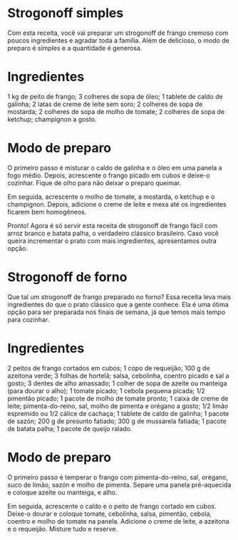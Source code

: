 # Strogonoff simples

Com esta receita, você vai preparar um strogonoff de frango cremoso com poucos ingredientes e agradar toda a família. Além de delicioso, o modo de preparo é simples e a quantidade é generosa.

# Ingredientes
1 kg de peito de frango;
3 colheres de sopa de óleo;
1 tablete de caldo de galinha;
2 latas de creme de leite sem soro;
2 colheres de sopa de mostarda;
2 colheres de sopa de molho de tomate;
2 colheres de sopa de ketchup;
champignon a gosto.

# Modo de preparo
O primeiro passo é misturar o caldo de galinha e o óleo em uma panela a fogo médio. Depois, acrescente o frango picado em cubos e deixe-o cozinhar. Fique de olho para não deixar o preparo queimar.

Em seguida, acrescente o molho de tomate, a mostarda, o ketchup e o champignon. Depois, adicione o creme de leite e mexa até os ingredientes ficarem bem homogêneos.

Pronto! Agora é só servir esta receita de strogonoff de frango fácil com arroz branco e batata palha, o verdadeiro clássico brasileiro. Caso você queira incrementar o prato com mais ingredientes, apresentamos outra opção.

# Strogonoff de forno
Que tal um strogonoff de frango preparado no forno? Essa receita leva mais ingredientes do que o prato clássico que a gente conhece. Ela é uma ótima opção para ser preparada nos finais de semana, já que temos mais tempo para cozinhar.

# Ingredientes
2 peitos de frango cortados em cubos;
1 copo de requeijão;
100 g de azeitona verde;
3 folhas de hortelã;
salsa, cebolinha, coentro picado e sal a gosto;
3 dentes de alho amassado;
1 colher de sopa de azeite ou manteiga (para dourar o alho);
1 tomate picado;
1 cebola pequena picada;
1/2 pimentão picado;
1 pacote de molho de tomate pronto;
1 caixa de creme de leite;
pimenta-do-reino, sal, molho de pimenta e orégano a gosto;
1/2 limão espremido ou 1/2 cálice de cachaça;
1 tablete de caldo de galinha;
1 pacote de sazón;
200 g de presunto fatiado;
300 g de mussarela fatiada;
1 pacote de batata palha;
1 pacote de queijo ralado.

# Modo de preparo
O primeiro passo é temperar o frango com pimenta-do-reino, sal, orégano, suco de limão, sazón e molho de pimenta. Separe uma panela pré-aquecida e coloque azeite ou manteiga, e alho.

Em seguida, acrescente o caldo e o peito de frango cortado em cubos. Deixe-o dourar e coloque tomate, cebolinha, salsa, pimentão, cebola, coentro e molho de tomate na panela. Adicione o creme de leite, a azeitona e o requeijão. Misture tudo e reserve.